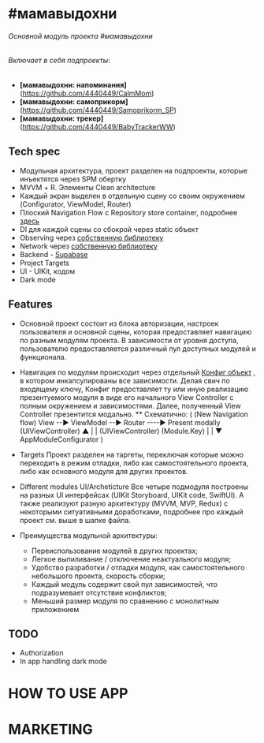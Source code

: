 # #мамавыдохни
###### Основной модуль проекта #мамавыдохни
###### Включает в себя подпроекты:
- **[мамавыдохни: напоминания]**(https://github.com/4440449/CalmMom)
- **[мамавыдохни: самоприкорм]**(https://github.com/4440449/Samoprikorm_SP)
- **[мамавыдохни: трекер]**(https://github.com/4440449/BabyTrackerWW)

        
                
## Tech spec
- Модульная архитектура, проект разделен на подпроекты, которые инъектятся через SPM обертку
- MVVМ + R. Элементы Clean architecture
- Каждый экран выделен в отдельную сцену со своим окружением (Configurator, ViewModel, Router)
- Плоский Navigation Flow с Repository store container, подробнее [здесь](https://github.com/4440449/CalmMom/blame/master/README.md#L22-L38)
- DI для каждой сцены со сбокрой через static объект
- Observing через [собственную библиотеку](https://github.com/4440449/MommysEye)
- Network через [собственную библиотеку](https://github.com/4440449/BabyNet)
- Backend - <a href="https://app.supabase.com">Supabase</a>
- Project Targets
- UI - UIKit, кодом
- Dark mode


## Features
* Основной проект состоит из блока авторизации, настроек пользователя и основной сцены, которая предоставляет навигацию по разным модулям проекта. В зависимости от уровня доступа, пользователю предоставляется различный пул доступных модулей и функционала.
         
* Навигация по модулям происходит через отдельный [Конфиг объект](https://github.com/4440449/Mom_Exhale/blob/master/Mom_Exhale/Source/AppConfigurator/AppModuleConfigurator_ME.swift) , в котором инкапсулированы все зависимости. Делая свич по входящему ключу, Конфиг предоставляет ту или иную реализацию презентуемого модуля в виде его начального View Controller с полным окружением и зависимостями. Далее, полученный View Controller презентится модально.
** Схематично:
(
                                       (New Navigation flow)
View --▶ ViewModel --▶ Router ----▶ Present modally (UIViewController)
                                              ▲
                                            | | (UIViewController)
                               (Module.Key) | | 
                                            ▼
                                    AppModuleConfigurator               )
                         
* Targets
Проект разделен на таргеты, переключая которые можно переходить в режим отладки, либо как самостоятельного проекта, либо как основного модуля для других проектов.
         
* Different modules UI/Archeticture
Все четыре подмодуля построены на разных UI интерфейсах (UIKit Storyboard, UIKit code, SwiftUI). А также реализуют разную архитектуру (MVVM, MVP, Redux) с некоторыми ситуативными доработками, подробнее про каждый проект см. выше в шапке файла.
        
* Преимущества модульной архитектуры:
    - Переиспользование модулей в других проектах;
    - Легкое выпиливание / отключение неактуального модуля;
    - Удобство разработки / отладки модуля, как самостоятельного небольшого проекта, скорость сборки;
    - Каждый модуль содержит свой пул зависимостей, что подразумевает отсутствие конфликтов;
    - Меньший размер модуля по сравнению с монолитным приложением
            

## TODO 
- Authorization
- In app handling dark mode




# HOW TO USE APP
    
   
    
# MARKETING 


